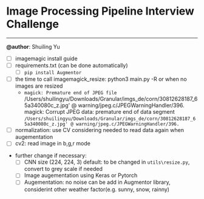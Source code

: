 # Image Processing Pipeline Interview Challenge
---

**@author**: Shuiling Yu

- [ ] imagemagic install guide
- [ ] requirements.txt (can be done automatically)
	- [ ] `pip install Augmentor`
- [ ] the time to call imagemagick_resize: python3 main.py -R or when no images are resized
	* `magick: Premature end of JPEG file `/Users/shuilingyu/Downloads/Granular/imgs_de/corn/30812628187_65a340080c_z.jpg' @ warning/jpeg.c/JPEGWarningHandler/396.
magick: Corrupt JPEG data: premature end of data segment `/Users/shuilingyu/Downloads/Granular/imgs_de/corn/30812628187_65a340080c_z.jpg' @ warning/jpeg.c/JPEGWarningHandler/396.`
- [ ] normalization: use CV considering needed to read data again when augementation
- [ ] cv2: read image in b,g,r mode

* further change if necessary: 
	- [ ] CNN size (224, 224, 3) default: to be changed in `utils\resize.py`, convert to grey scale if needed
	- [ ] Image augementation using Keras or Pytorch
	- [ ] Augementation: no noise can be add in Augmentor library, considerint other weather factor(e.g. sunny, snow, rainny)